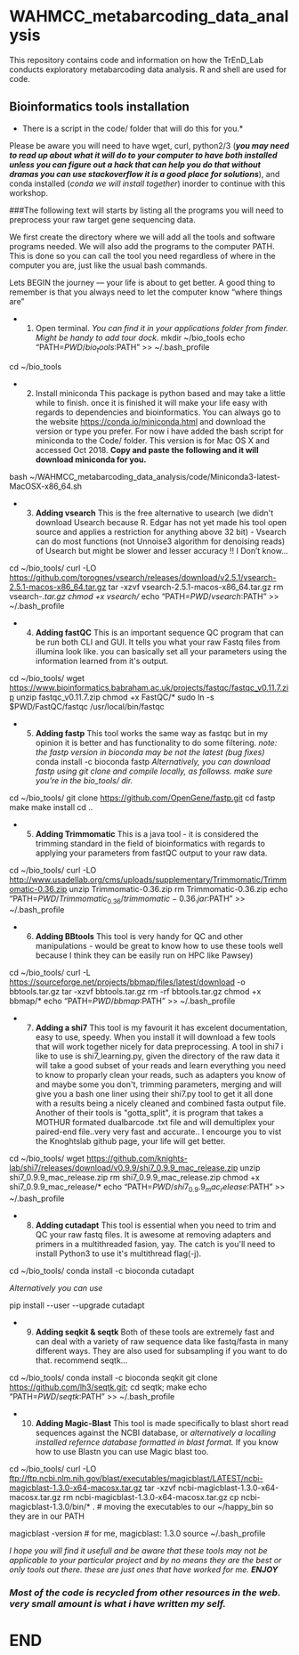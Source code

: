 # WAHMCC_metabarcoding_data_analysis
This repository contains code and information on how the TrEnD_Lab conducts exploratory metabarcoding data analysis. R and shell are used for code. 

## Bioinformatics tools installation
* There is a script in the code/ folder that will do this for you.*

Please be aware you will need to have wget, curl, python2/3 (***you may need to read up about what it will do to your computer to have both installed unless you can figure out a hack that can help you do that without dramas you can use stackoverflow it is a good place for solutions***), and conda installed (*conda we will install together*) inorder to continue with this workshop.

###The following text will starts by listing all the programs you will need to preprocess your raw target gene sequencing data.

We first create the directory where we will add all the tools and software programs needed. We will also add the programs to the computer PATH. This is done so you can call the tool you need regardless of where in the computer you are, just like the usual bash commands.


Lets BEGIN the journey — your life is about to get better. A good thing to remember is that you always need to let the computer know “where things are”

*   1.   Open terminal. *You can find it in your applications folder from finder. Might be handy to add tour dock.*
mkdir ~/bio_tools
echo “PATH=$PWD/bio_tools:$PATH” >> ~/.bash_profile

cd ~/bio_tools

*   2.  Install miniconda
This package is python based and may take a little while to finish. once it is finished it will make your life easy with regards to dependencies and bioinformatics. You can always go to the website https://conda.io/miniconda.html and download the version or type you prefer. For now i have added the bash script for miniconda to the Code/ folder. This version is for Mac OS X and accessed Oct 2018. **Copy and paste the following and it will download miniconda for you.**

bash ~/WAHMCC_metabarcoding_data_analysis/code/Miniconda3-latest-MacOSX-x86_64.sh

*   3.  **Adding vsearch** 
This is the free alternative to usearch (we didn't download Usearch because R. Edgar has not yet made his tool open source and applies a restriction for anything above 32 bit) - Vsearch can do most functions (not Unnoise3 algorithm for denoising reads) of Usearch but might be slower and lesser accuracy !! I Don’t know…

cd ~/bio_tools/
curl -LO https://github.com/torognes/vsearch/releases/download/v2.5.1/vsearch-2.5.1-macos-x86_64.tar.gz
tar -xzvf vsearch-2.5.1-macos-x86_64.tar.gz
rm vsearch-*.tar.gz
chmod +x vsearch/*
echo “PATH=$PWD/vsearch:$PATH” >> ~/.bash_profile

*   4.  **Adding fastQC** 
This is an important sequence QC program that can be run both CLI and GUI. It tells you what your raw Fastq files from illumina look like. you can basically set all your parameters using the information learned from it's output.

cd ~/bio_tools/
wget https://www.bioinformatics.babraham.ac.uk/projects/fastqc/fastqc_v0.11.7.zip
unzip fastqc_v0.11.7.zip
chmod +x FastQC/*
sudo ln -s $PWD/FastQC/fastqc /usr/local/bin/fastqc

*   5.  **Adding fastp**
This tool works the same way as fastqc but in my opinion it is better and has functionality to do some filtering.
*note: the fastp version in bioconda may be not the latest (bug fixes)*
conda install -c bioconda fastp
*Alternatively, you can download fastp using git clone and compile locally, as followss. make sure you're in the bio_tools/ dir.*

cd ~/bio_tools/
git clone https://github.com/OpenGene/fastp.git
cd fastp
make
make install
cd ..

*   5.  **Adding Trimmomatic**
This is a java tool - it is considered the trimming standard in the field of bioinformatics with regards to applying your parameters from fastQC output to your raw data.

cd ~/bio_tools/
curl -LO http://www.usadellab.org/cms/uploads/supplementary/Trimmomatic/Trimmomatic-0.36.zip
unzip Trimmomatic-0.36.zip
rm Trimmomatic-0.36.zip
echo “PATH=$PWD/Trimmomatic_0.36/trimmomatic-0.36.jar:$PATH” >> ~/.bash_profile

*   6. **Adding BBtools** 
This tool is very handy for QC and other manipulations - would be great to know how to use these tools well because I think they can be easily run on HPC like Pawsey)

cd ~/bio_tools/
curl -L https://sourceforge.net/projects/bbmap/files/latest/download -o bbtools.tar.gz
tar -xzvf bbtools.tar.gz
rm -rf bbtools.tar.gz 
chmod +x bbmap/*
echo “PATH=$PWD/bbmap:$PATH” >> ~/.bash_profile


*   7.  **Adding a shi7**
This tool is my favourit it has excelent documentation, easy to use, speedy. When you install it will download a few tools that will work together nicely for data preprocessing. A tool in shi7 i like to use is shi7_learning.py, given the directory of the raw data it will take a good subset of your reads and learn everything you need to know to proparly clean your reads, such as adapters you know of and maybe some you don't, trimming parameters, merging and will give you a bash one liner using their shi7.py tool to get it all done with a results being a nicely cleaned and combined fasta output file. Another of their tools is "gotta_split", it is program that takes a MOTHUR formated dualbarcode .txt file and will demultiplex your paired-end file..very very fast and accurate.. I encourge you to vist the Knoghtslab github page, your life will get better.

cd ~/bio_tools/
wget https://github.com/knights-lab/shi7/releases/download/v0.9.9/shi7_0.9.9_mac_release.zip
unzip  shi7_0.9.9_mac_release.zip
rm shi7_0.9.9_mac_release.zip
chmod +x shi7_0.9.9_mac_release/*
echo “PATH=$PWD/shi7_0.9.9_mac_release:$PATH” >> ~/.bash_profile

*   8.  **Adding cutadapt**
This tool is essential when you need to trim and QC your raw fastq files. It is awesome at removing adapters and primers in a multithreaded fasion, yay. The catch is you'll need to install Python3 to use it's multithread flag(-j). 

cd ~/bio_tools/
conda install -c bioconda cutadapt

*Alternatively you can use* 

pip install --user --upgrade cutadapt

*   9.    **Adding seqkit & seqtk**
Both of these tools are extremely fast and can deal with a variety of raw sequence data like fastq/fasta in many different ways. They are also used for subsampling if you want to do that. recommend seqtk...

cd ~/bio_tools/
conda install -c bioconda seqkit
git clone https://github.com/lh3/seqtk.git;
cd seqtk; make
echo “PATH=$PWD/seqtk:$PATH” >> ~/.bash_profile

*   10.  **Adding Magic-Blast**
This tool is made specifically to blast short read sequences against the NCBI database, or *alternatively a localling installed refernce database formatted in blast format.* If you know how to use Blastn you can use Magic blast too.

cd ~/bio_tools/
curl -LO ftp://ftp.ncbi.nlm.nih.gov/blast/executables/magicblast/LATEST/ncbi-magicblast-1.3.0-x64-macosx.tar.gz
tar -xzvf ncbi-magicblast-1.3.0-x64-macosx.tar.gz
rm ncbi-magicblast-1.3.0-x64-macosx.tar.gz
cp ncbi-magicblast-1.3.0/bin/* . # moving the executables to our ~/happy_bin so they are in our PATH

magicblast -version # for me, magicblast: 1.3.0
source ~/.bash_profile

*I hope you will find it usefull and be aware that these tools may not be applicable to your particular project and by no means they are the best or only tools out there. these are just ones that have worked for me. **ENJOY***

### *Most of the code is recycled from other resources in the web. very small amount is what i have written my self.* 

#   END
